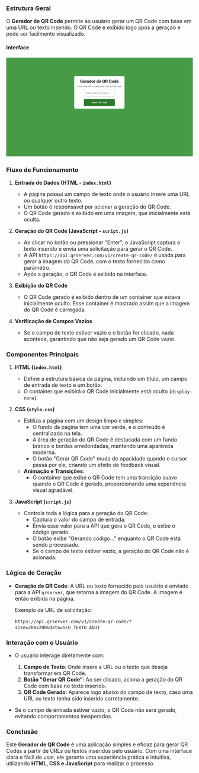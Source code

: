 ### **Estrutura Geral**

O **Gerador de QR Code** permite ao usuário gerar um QR Code com base em uma URL ou texto inserido. O QR Code é exibido logo após a geração e pode ser facilmente visualizado.

#### Interface

![qrcode-image](./img/qrcode-image.png)

### **Fluxo de Funcionamento**

1. **Entrada de Dados (HTML - `index.html`)**

   - A página possui um campo de texto onde o usuário insere uma URL ou qualquer outro texto.
   - Um botão é responsável por acionar a geração do QR Code.
   - O QR Code gerado é exibido em uma imagem, que inicialmente está oculta.

2. **Geração do QR Code (JavaScript - `script.js`)**

   - Ao clicar no botão ou pressionar "Enter", o JavaScript captura o texto inserido e envia uma solicitação para gerar o QR Code.
   - A API `https://api.qrserver.com/v1/create-qr-code/` é usada para gerar a imagem do QR Code, com o texto fornecido como parâmetro.
   - Após a geração, o QR Code é exibido na interface.

3. **Exibição do QR Code**

   - O QR Code gerado é exibido dentro de um container que estava inicialmente oculto. Esse container é mostrado assim que a imagem do QR Code é carregada.

4. **Verificação de Campos Vazios**
   - Se o campo de texto estiver vazio e o botão for clicado, nada acontece, garantindo que não seja gerado um QR Code vazio.

### **Componentes Principais**

1. **HTML (`index.html`)**

   - Define a estrutura básica da página, incluindo um título, um campo de entrada de texto e um botão.
   - O container que exibirá o QR Code inicialmente está oculto (`display-none`).

2. **CSS (`style.css`)**

   - Estiliza a página com um design limpo e simples:
     - O fundo da página tem uma cor verde, e o conteúdo é centralizado na tela.
     - A área de geração do QR Code é destacada com um fundo branco e bordas arredondadas, mantendo uma aparência moderna.
     - O botão "Gerar QR Code" muda de opacidade quando o cursor passa por ele, criando um efeito de feedback visual.
   - **Animação e Transições**:
     - O container que exibe o QR Code tem uma transição suave quando o QR Code é gerado, proporcionando uma experiência visual agradável.

3. **JavaScript (`script.js`)**
   - Controla toda a lógica para a geração do QR Code:
     - Captura o valor do campo de entrada.
     - Envia esse valor para a API que gera o QR Code, e exibe o código gerado.
     - O botão exibe "Gerando código..." enquanto o QR Code está sendo processado.
     - Se o campo de texto estiver vazio, a geração do QR Code não é acionada.

### **Lógica de Geração**

- **Geração do QR Code**: A URL ou texto fornecido pelo usuário é enviado para a API `qrserver`, que retorna a imagem do QR Code. A imagem é então exibida na página.

  Exemplo de URL de solicitação:

  ```
  https://api.qrserver.com/v1/create-qr-code/?size=200x200&data=SEU_TEXTO_AQUI
  ```

### **Interação com o Usuário**

- O usuário interage diretamente com:

  1. **Campo de Texto**: Onde insere a URL ou o texto que deseja transformar em QR Code.
  2. **Botão "Gerar QR Code"**: Ao ser clicado, aciona a geração do QR Code com base no texto inserido.
  3. **QR Code Gerado**: Aparece logo abaixo do campo de texto, caso uma URL ou texto tenha sido inserido corretamente.

- Se o campo de entrada estiver vazio, o QR Code não será gerado, evitando comportamentos inesperados.

### **Conclusão**

Este **Gerador de QR Code** é uma aplicação simples e eficaz para gerar QR Codes a partir de URLs ou textos inseridos pelo usuário. Com uma interface clara e fácil de usar, ele garante uma experiência prática e intuitiva, utilizando **HTML, CSS e JavaScript** para realizar o processo.
